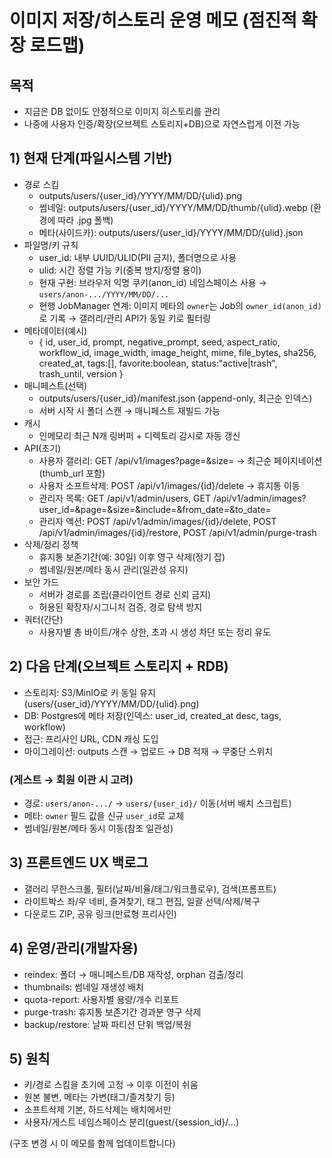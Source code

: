 # 이미지 저장/히스토리 운영 메모 (점진적 확장 로드맵)

## 목적
- 지금은 DB 없이도 안정적으로 이미지 히스토리를 관리
- 나중에 사용자 인증/확장(오브젝트 스토리지+DB)으로 자연스럽게 이전 가능

## 1) 현재 단계(파일시스템 기반)
- 경로 스킴
  - outputs/users/{user_id}/YYYY/MM/DD/{ulid}.png
  - 썸네일: outputs/users/{user_id}/YYYY/MM/DD/thumb/{ulid}.webp (환경에 따라 .jpg 폴백)
  - 메타(사이드카): outputs/users/{user_id}/YYYY/MM/DD/{ulid}.json
- 파일명/키 규칙
  - user_id: 내부 UUID/ULID(PII 금지), 폴더명으로 사용
  - ulid: 시간 정렬 가능 키(중복 방지/정렬 용이)
  - 현재 구현: 브라우저 익명 쿠키(anon_id) 네임스페이스 사용 → `users/anon-.../YYYY/MM/DD/...`
  - 현행 JobManager 연계: 이미지 메타의 `owner`는 Job의 `owner_id(anon_id)`로 기록 → 갤러리/관리 API가 동일 키로 필터링
- 메타데이터(예시)
  - { id, user_id, prompt, negative_prompt, seed, aspect_ratio, workflow_id,
      image_width, image_height, mime, file_bytes, sha256, created_at,
      tags:[], favorite:boolean, status:"active|trash", trash_until, version }
- 매니페스트(선택)
  - outputs/users/{user_id}/manifest.json (append-only, 최근순 인덱스)
  - 서버 시작 시 폴더 스캔 → 매니페스트 재빌드 가능
- 캐시
  - 인메모리 최근 N개 링버퍼 + 디렉토리 감시로 자동 갱신
- API(초기)
  - 사용자 갤러리: GET /api/v1/images?page=&size=  → 최근순 페이지네이션(thumb_url 포함)
  - 사용자 소프트삭제: POST /api/v1/images/{id}/delete → 휴지통 이동
  - 관리자 목록: GET /api/v1/admin/users, GET /api/v1/admin/images?user_id=&page=&size=&include=&from_date=&to_date=
  - 관리자 액션: POST /api/v1/admin/images/{id}/delete, POST /api/v1/admin/images/{id}/restore, POST /api/v1/admin/purge-trash
- 삭제/정리 정책
  - 휴지통 보존기간(예: 30일) 이후 영구 삭제(정기 잡)
  - 썸네일/원본/메타 동시 관리(일관성 유지)
- 보안 가드
  - 서버가 경로를 조립(클라이언트 경로 신뢰 금지)
  - 허용된 확장자/시그니처 검증, 경로 탐색 방지
- 쿼터(간단)
  - 사용자별 총 바이트/개수 상한, 초과 시 생성 차단 또는 정리 유도

## 2) 다음 단계(오브젝트 스토리지 + RDB)
- 스토리지: S3/MinIO로 키 동일 유지(users/{user_id}/YYYY/MM/DD/{ulid}.png)
- DB: Postgres에 메타 저장(인덱스: user_id, created_at desc, tags, workflow)
- 접근: 프리사인 URL, CDN 캐싱 도입
- 마이그레이션: outputs 스캔 → 업로드 → DB 적재 → 무중단 스위치

### (게스트 → 회원 이관 시 고려)
- 경로: `users/anon-.../` → `users/{user_id}/` 이동(서버 배치 스크립트)
- 메타: `owner` 필드 값을 신규 `user_id`로 교체
- 썸네일/원본/메타 동시 이동(참조 일관성)

## 3) 프론트엔드 UX 백로그
- 갤러리 무한스크롤, 필터(날짜/비율/태그/워크플로우), 검색(프롬프트)
- 라이트박스 좌/우 네비, 즐겨찾기, 태그 편집, 일괄 선택/삭제/복구
- 다운로드 ZIP, 공유 링크(만료형 프리사인)

## 4) 운영/관리(개발자용)
- reindex: 폴더 → 매니페스트/DB 재작성, orphan 검출/정리
- thumbnails: 썸네일 재생성 배치
- quota-report: 사용자별 용량/개수 리포트
- purge-trash: 휴지통 보존기간 경과분 영구 삭제
- backup/restore: 날짜 파티션 단위 백업/복원

## 5) 원칙
- 키/경로 스킴을 초기에 고정 → 이후 이전이 쉬움
- 원본 불변, 메타는 가변(태그/즐겨찾기 등)
- 소프트삭제 기본, 하드삭제는 배치에서만
- 사용자/게스트 네임스페이스 분리(guest/{session_id}/...)

(구조 변경 시 이 메모를 함께 업데이트합니다)
